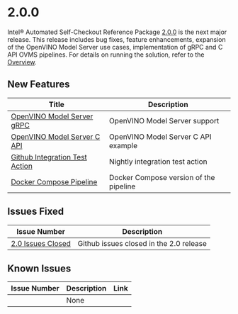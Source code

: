 # 2.0.0

Intel® Automated Self-Checkout Reference Package [2.0.0](https://github.com/intel-retail/automated-self-checkout/releases/tag/2.0.0) is the next major release. This release includes bug fixes, feature enhancements, expansion of the OpenVINO Model Server use cases, implementation of gRPC and C API OVMS pipelines. For details on running the solution, refer to the [Overview](../index.md). 

## New Features

| Title                                                                                                           | Description                                                                 |
|-----------------------------------------------------------------------------------------------------------------|-----------------------------------------------------------------------------|
| [OpenVINO Model Server gRPC](../OVMS/runObjectDetectionPipelineWithNewModel.md) | OpenVINO Model Server support |
| [OpenVINO Model Server C API](../OVMS/capiPipelineRun.md) | OpenVINO Model Server C API example |
| [Github Integration Test Action](https://github.com/intel-retail/automated-self-checkout/blob/main/.github/workflows/integration.yaml) | Nightly integration test action |
| [Docker Compose Pipeline](../OVMS/pipelineDockerCompose.md) | Docker Compose version of the pipeline |

## Issues Fixed

| Issue Number | Description     |
| -----------  | --------------- |
| [2.0 Issues Closed](https://github.com/intel-retail/automated-self-checkout/issues?q=is%3Aissue+is%3Aclosed++label%3A2.0++label%3Abug) | Github issues closed in the 2.0 release |

## Known Issues

| Issue Number | Description     | Link        |
| -----------  | --------------- | ----------- |
|              | None            |             |

